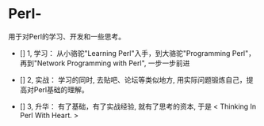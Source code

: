 # Perl-

用于对Perl的学习、开发和一些思考。

- [] 1, 学习： 
        从小骆驼"Learning Perl"入手，到大骆驼"Programming Perl"，再到"Network Programming with Perl", 一步一步前进
        
- [] 2, 实战：
        学习的同时, 去贴吧、论坛等类似地方, 用实际问题锻炼自己，提高对Perl基础的理解。
        
- [] 3, 升华：
        有了基础，有了实战经验, 就有了思考的资本, 于是 < Thinking In Perl With Heart. >
        
        
